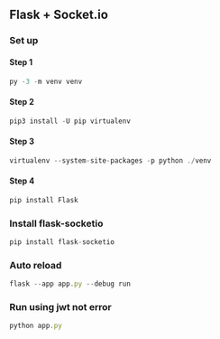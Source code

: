 ## Flask + Socket.io

### Set up

#### Step 1

```js
py -3 -m venv venv
```

#### Step 2

```js
pip3 install -U pip virtualenv
```

#### Step 3

```js
virtualenv --system-site-packages -p python ./venv
```

#### Step 4

```js
pip install Flask
```

### Install flask-socketio

```js
pip install flask-socketio
```

### Auto reload

```js
flask --app app.py --debug run
```

### Run using jwt not error

```js
python app.py
```
